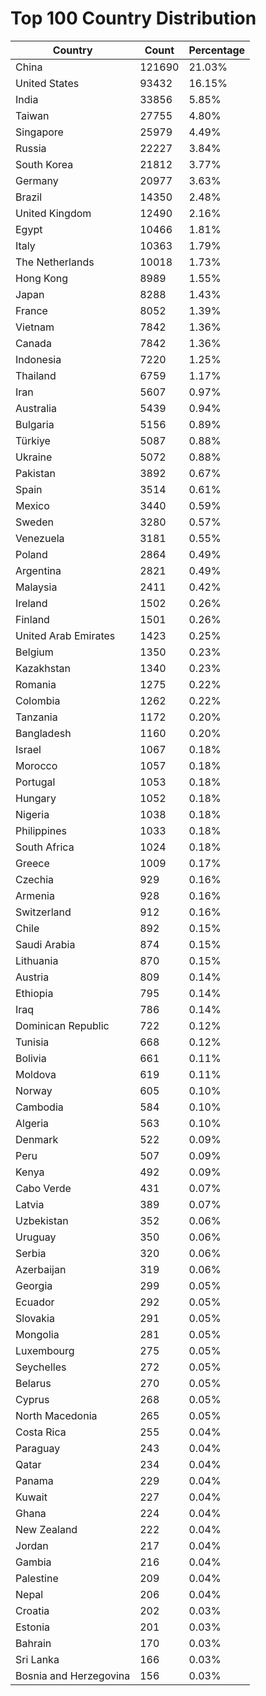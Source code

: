 # Top 100 Country Distribution
| Country | Count | Percentage |
|----|----|----|
| China | 121690 | 21.03% |
| United States | 93432 | 16.15% |
| India | 33856 | 5.85% |
| Taiwan | 27755 | 4.80% |
| Singapore | 25979 | 4.49% |
| Russia | 22227 | 3.84% |
| South Korea | 21812 | 3.77% |
| Germany | 20977 | 3.63% |
| Brazil | 14350 | 2.48% |
| United Kingdom | 12490 | 2.16% |
| Egypt | 10466 | 1.81% |
| Italy | 10363 | 1.79% |
| The Netherlands | 10018 | 1.73% |
| Hong Kong | 8989 | 1.55% |
| Japan | 8288 | 1.43% |
| France | 8052 | 1.39% |
| Vietnam | 7842 | 1.36% |
| Canada | 7842 | 1.36% |
| Indonesia | 7220 | 1.25% |
| Thailand | 6759 | 1.17% |
| Iran | 5607 | 0.97% |
| Australia | 5439 | 0.94% |
| Bulgaria | 5156 | 0.89% |
| Türkiye | 5087 | 0.88% |
| Ukraine | 5072 | 0.88% |
| Pakistan | 3892 | 0.67% |
| Spain | 3514 | 0.61% |
| Mexico | 3440 | 0.59% |
| Sweden | 3280 | 0.57% |
| Venezuela | 3181 | 0.55% |
| Poland | 2864 | 0.49% |
| Argentina | 2821 | 0.49% |
| Malaysia | 2411 | 0.42% |
| Ireland | 1502 | 0.26% |
| Finland | 1501 | 0.26% |
| United Arab Emirates | 1423 | 0.25% |
| Belgium | 1350 | 0.23% |
| Kazakhstan | 1340 | 0.23% |
| Romania | 1275 | 0.22% |
| Colombia | 1262 | 0.22% |
| Tanzania | 1172 | 0.20% |
| Bangladesh | 1160 | 0.20% |
| Israel | 1067 | 0.18% |
| Morocco | 1057 | 0.18% |
| Portugal | 1053 | 0.18% |
| Hungary | 1052 | 0.18% |
| Nigeria | 1038 | 0.18% |
| Philippines | 1033 | 0.18% |
| South Africa | 1024 | 0.18% |
| Greece | 1009 | 0.17% |
| Czechia | 929 | 0.16% |
| Armenia | 928 | 0.16% |
| Switzerland | 912 | 0.16% |
| Chile | 892 | 0.15% |
| Saudi Arabia | 874 | 0.15% |
| Lithuania | 870 | 0.15% |
| Austria | 809 | 0.14% |
| Ethiopia | 795 | 0.14% |
| Iraq | 786 | 0.14% |
| Dominican Republic | 722 | 0.12% |
| Tunisia | 668 | 0.12% |
| Bolivia | 661 | 0.11% |
| Moldova | 619 | 0.11% |
| Norway | 605 | 0.10% |
| Cambodia | 584 | 0.10% |
| Algeria | 563 | 0.10% |
| Denmark | 522 | 0.09% |
| Peru | 507 | 0.09% |
| Kenya | 492 | 0.09% |
| Cabo Verde | 431 | 0.07% |
| Latvia | 389 | 0.07% |
| Uzbekistan | 352 | 0.06% |
| Uruguay | 350 | 0.06% |
| Serbia | 320 | 0.06% |
| Azerbaijan | 319 | 0.06% |
| Georgia | 299 | 0.05% |
| Ecuador | 292 | 0.05% |
| Slovakia | 291 | 0.05% |
| Mongolia | 281 | 0.05% |
| Luxembourg | 275 | 0.05% |
| Seychelles | 272 | 0.05% |
| Belarus | 270 | 0.05% |
| Cyprus | 268 | 0.05% |
| North Macedonia | 265 | 0.05% |
| Costa Rica | 255 | 0.04% |
| Paraguay | 243 | 0.04% |
| Qatar | 234 | 0.04% |
| Panama | 229 | 0.04% |
| Kuwait | 227 | 0.04% |
| Ghana | 224 | 0.04% |
| New Zealand | 222 | 0.04% |
| Jordan | 217 | 0.04% |
| Gambia | 216 | 0.04% |
| Palestine | 209 | 0.04% |
| Nepal | 206 | 0.04% |
| Croatia | 202 | 0.03% |
| Estonia | 201 | 0.03% |
| Bahrain | 170 | 0.03% |
| Sri Lanka | 166 | 0.03% |
| Bosnia and Herzegovina | 156 | 0.03% |
